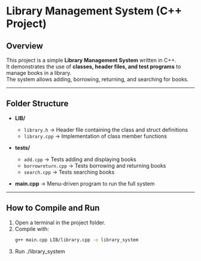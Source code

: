 # Library Management System (C++ Project)

## Overview
This project is a simple **Library Management System** written in C++.  
It demonstrates the use of **classes, header files, and test programs** to manage books in a library.  
The system allows adding, borrowing, returning, and searching for books.

---

## Folder Structure
- **LIB/**
  - `library.h` → Header file containing the class and struct definitions  
  - `library.cpp` → Implementation of class member functions  

- **tests/**
  - `add.cpp` → Tests adding and displaying books  
  - `borrowreturn.cpp` → Tests borrowing and returning books  
  - `search.cpp` → Tests searching books  

- **main.cpp** → Menu-driven program to run the full system  

---

## How to Compile and Run
1. Open a terminal in the project folder.  
2. Compile with:
   ```bash
   g++ main.cpp LIB/library.cpp -o library_system
3. Run ./library_system
